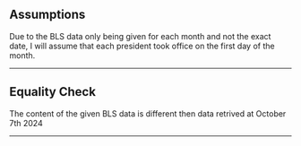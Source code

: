 ## Assumptions
Due to the BLS data only being given for each month and not the exact date, I will assume that each president took office on the first day of the month.

---

## Equality Check
The content of the given BLS data is different then data retrived at October 7th 2024

---
